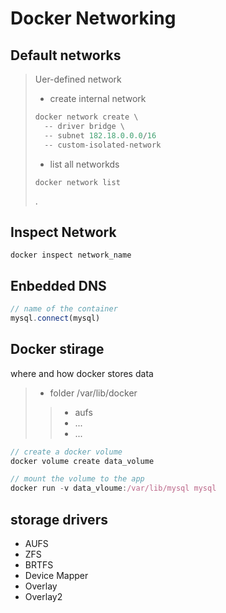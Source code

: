 # Docker Networking

## Default networks
> Uer-defined network   
> - create internal network
> ```python
> docker network create \
>   -- driver bridge \
>   -- subnet 182.18.0.0.0/16
>   -- custom-isolated-network
> ```
> - list all networkds
> ```
> docker network list    
> ```    
>. 

## Inspect Network

```
docker inspect network_name
```


## Enbedded DNS
```javascript
// name of the container
mysql.connect(mysql) 
```

## Docker stirage
where and how docker stores data

> - folder /var/lib/docker
>> - aufs
>> - ...
>> - ...

```javascript
// create a docker volume
docker volume create data_volume
```

```javascript
// mount the volume to the app
docker run -v data_vloume:/var/lib/mysql mysql
```

## storage drivers
- AUFS
- ZFS
- BRTFS
- Device Mapper
- Overlay
- Overlay2


